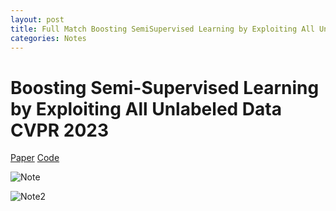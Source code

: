 ```yaml
---
layout: post
title: Full Match Boosting SemiSupervised Learning by Exploiting All Unlabeled Data CVPR 2023
categories: Notes
---
```


# Boosting Semi-Supervised Learning by Exploiting All Unlabeled Data CVPR 2023

[Paper](https://arxiv.org/pdf/2303.11066.pdf) [Code](https://github.com/megvii-research/FullMatch)



![Note](https://github.com/EdwardDo69/edwarddo69.github.io/blob/master/images/08-08-2023%20-%201.jpg?raw=true)


![Note2](https://github.com/EdwardDo69/edwarddo69.github.io/blob/master/images/08-08-2023%20-%202.jpg?raw=true)
